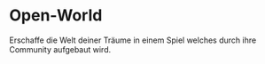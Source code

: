# Open-World
Erschaffe die Welt deiner Träume in einem Spiel welches durch ihre Community aufgebaut wird.
